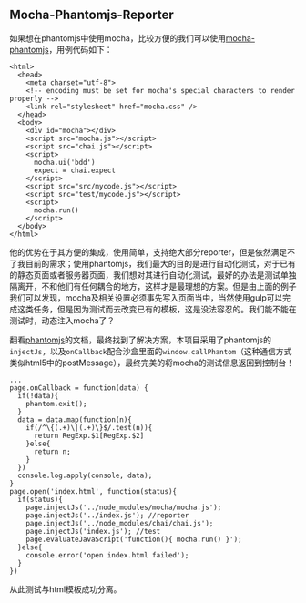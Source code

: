 ## Mocha-Phantomjs-Reporter
如果想在phantomjs中使用mocha，比较方便的我们可以使用[mocha-phantomjs](https://github.com/nathanboktae/mocha-phantomjs)，用例代码如下：

```
<html>
  <head>
    <meta charset="utf-8">
    <!-- encoding must be set for mocha's special characters to render properly -->
    <link rel="stylesheet" href="mocha.css" />
  </head>
  <body>
    <div id="mocha"></div>
    <script src="mocha.js"></script>
    <script src="chai.js"></script>
    <script>
      mocha.ui('bdd')
      expect = chai.expect
    </script>
    <script src="src/mycode.js"></script>
    <script src="test/mycode.js"></script>
    <script>
      mocha.run()
    </script>
  </body>
</html>
```
他的优势在于其方便的集成，使用简单，支持绝大部分reporter，但是依然满足不了我目前的需求；使用phantomjs，我们最大的目的是进行自动化测试，对于已有的静态页面或者服务器页面，我们想对其进行自动化测试，最好的办法是测试单独隔离开，不和他们有任何耦合的地方，这样才是最理想的方案。但是由上面的例子我们可以发现，mocha及相关设置必须事先写入页面当中，当然使用gulp可以完成这类任务，但是因为测试而去改变已有的模板，这是没法容忍的。我们能不能在测试时，动态注入mocha了？

翻看[phantomjs](http://phantomjs.org/)的文档，最终找到了解决方案，本项目采用了phantomjs的`injectJs`，以及`onCallback`配合沙盒里面的`window.callPhantom`（这种通信方式类似html5中的postMessage），最终完美的将mocha的测试信息返回到控制台！

```
...
page.onCallback = function(data) {
  if(!data){
    phantom.exit();
  }
  data = data.map(function(n){
    if(/^\{(.+)\|(.+)\}$/.test(n)){
      return RegExp.$1[RegExp.$2]
    }else{
      return n;
    }
  })
  console.log.apply(console, data);
}
page.open('index.html', function(status){
  if(status){
    page.injectJs('../node_modules/mocha/mocha.js');
    page.injectJs('../index.js'); //reporter
    page.injectJs('../node_modules/chai/chai.js');
    page.injectJs('index.js'); //test
    page.evaluateJavaScript('function(){ mocha.run() }');
  }else{
    console.error('open index.html failed');
  }
})

```

从此测试与html模板成功分离。
